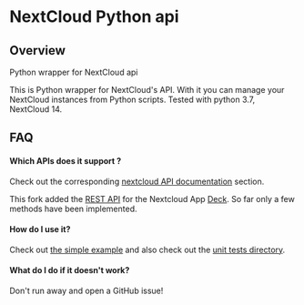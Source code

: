 # NextCloud Python api


## Overview

Python wrapper for NextCloud api

This is Python wrapper for NextCloud's API. With it you can manage your NextCloud instances from Python scripts.
Tested with python 3.7, NextCloud 14.


## FAQ


#### Which APIs does it support ?

Check out the corresponding [nextcloud API documentation](https://nextcloud-api.readthedocs.io/en/latest/introduction.html#which-api-does-it-support) section.

This fork added the [REST API](https://github.com/nextcloud/deck/blob/master/docs/API.md) for the Nextcloud App [Deck](https://github.com/nextcloud/deck/). So far only a few methods have been implemented.


#### How do I use it?

Check out [the simple example](example.py) and also check out the [unit tests directory](tests).


#### What do I do if it doesn't work?

Don't run away and open a GitHub issue!
